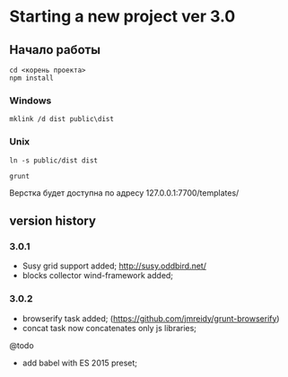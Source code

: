 # Starting a new project ver 3.0

## Начало работы ##
```
cd <корень проекта>
npm install
```

### Windows ###
```
mklink /d dist public\dist
```
### Unix ###
```
ln -s public/dist dist
```

```
grunt
```

Верстка будет доступна по адресу 127.0.0.1:7700/templates/

## version history ##

### 3.0.1 ###
- Susy grid support added;
http://susy.oddbird.net/
- blocks collector wind-framework added;

### 3.0.2 ###
- browserify task added; (https://github.com/jmreidy/grunt-browserify)
- concat task now concatenates only js libraries;

@todo
- add babel with ES 2015 preset;